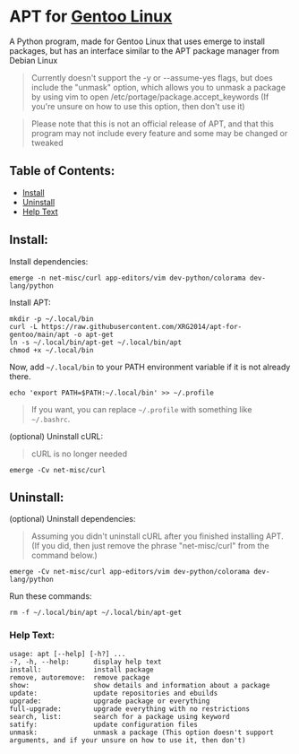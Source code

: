 # APT for [Gentoo Linux](https://gentoo.org/)
A Python program, made for Gentoo Linux that uses emerge to install packages, but has an interface similar to the APT package manager from Debian Linux

> Currently doesn't support the -y or --assume-yes flags, but does include the "unmask" option, which allows you to unmask a package by using vim to open /etc/portage/package.accept_keywords (If you're unsure on how to use this option, then don't use it) 

> Please note that this is not an official release of APT, and that this program may not include every feature and some may be changed or tweaked

## Table of Contents:

- [Install](/#install)
- [Uninstall](/#uninstall)
- [Help Text](/#help-text)

## Install:

Install dependencies:

```
emerge -n net-misc/curl app-editors/vim dev-python/colorama dev-lang/python
```

Install APT:

```
mkdir -p ~/.local/bin
curl -L https://raw.githubusercontent.com/XRG2014/apt-for-gentoo/main/apt -o apt-get
ln -s ~/.local/bin/apt-get ~/.local/bin/apt
chmod +x ~/.local/bin
```

Now, add ```~/.local/bin``` to your PATH environment variable if it is not already there.
```
echo 'export PATH=$PATH:~/.local/bin' >> ~/.profile
```

> If you want, you can replace ```~/.profile``` with something like ```~/.bashrc```.

(optional) Uninstall cURL:

> cURL is no longer needed

```
emerge -Cv net-misc/curl
```

## Uninstall:

(optional) Uninstall dependencies:

> Assuming you didn't uninstall cURL after you finished installing APT. (If you did, then just remove the phrase "net-misc/curl" from the command below.) 

```
emerge -Cv net-misc/curl app-editors/vim dev-python/colorama dev-lang/python
```

Run these commands:

```
rm -f ~/.local/bin/apt ~/.local/bin/apt-get
```

### Help Text:

```
usage: apt [--help] [-h?] ...
-?, -h, --help:      display help text
install:             install package
remove, autoremove:  remove package
show:                show details and information about a package
update:              update repositories and ebuilds
upgrade:             upgrade package or everything
full-upgrade:        upgrade everything with no restrictions
search, list:        search for a package using keyword
satify:              update configuration files
unmask:              unmask a package (This option doesn't support arguments, and if your unsure on how to use it, then don't)
```

